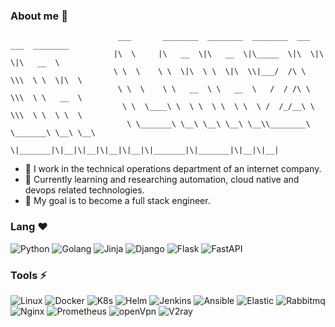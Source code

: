 ### About me 👋
```
                        ___       ________  ________  ________  ___  ___  ________     
                       |\  \     |\   __  \|\   __  \|\_____  \|\  \|\  \|\   __  \    
                       \ \  \    \ \  \|\  \ \  \|\  \\|___/  /\ \  \\\  \ \  \|\  \   
                        \ \  \    \ \   __  \ \   __  \   /  / /\ \  \\\  \ \   __  \  
                         \ \  \____\ \  \ \  \ \  \ \  \ /  /_/__\ \  \\\  \ \  \ \  \ 
                          \ \_______\ \__\ \__\ \__\ \__\\________\ \_______\ \__\ \__\
                           \|_______|\|__|\|__|\|__|\|__|\|_______|\|_______|\|__|\|__|
```

<!--
**Sseve/Sseve** is a ✨ _special_ ✨ repository because its `README.md` (this file) appears on your GitHub profile.

Here are some ideas to get you started:

- 🔭 I’m currently working on ...
- 🌱 I’m currently learning ...
- 👯 I’m looking to collaborate on ...
- 🤔 I’m looking for help with ...
- 💬 Ask me about ...
- 📫 How to reach me: ...
- 😄 Pronouns: ...
- ⚡ Fun fact: ...
- ❤
--> 

- 🔭 I work in the technical operations department of an internet company.
- 🌱 Currently learning and researching automation, cloud native and devops related technologies.
- 🤔 My goal is to become a full stack engineer.
### Lang ❤ 
![Python](https://img.shields.io/badge/Python-7A0099.svg?logo=python&logoColor=white&link=https://python.org&style=plastic)
![Golang](https://img.shields.io/badge/Golang-7A0099.svg?logo=go&logoColor=white&link=https://go.dev&style=plastic)
![Jinja](https://img.shields.io/badge/Jinja-7A0099?logo=Jinja&logoColor=white&style=plastic)
![Django](https://img.shields.io/badge/Django-7A0099?logo=Django&logoColor=white&style=plastic)
![Flask](https://img.shields.io/badge/Flask-7A0099?logo=Flask&logoColor=white&style=plastic)
![FastAPI](https://img.shields.io/badge/FastAPI-7A0099?logo=FastAPI&logoColor=white&style=plastic)

### Tools ⚡ 
![Linux](https://img.shields.io/badge/Linux-7A0099?logo=linux&logoColor=white&style=plastic)
![Docker](https://img.shields.io/badge/Docker-7A0099.svg?logo=docker&logoColor=white&style=plastic)
![K8s](https://img.shields.io/badge/Kubernetes-7A0099.svg?logo=kubernetes&logoColor=white&style=plastic)
![Helm](https://img.shields.io/badge/Helm-7A0099.svg?logo=helm&logoColor=white&style=plastic)
![Jenkins](https://img.shields.io/badge/Jenkins-7A0099?logo=Jenkins&logoColor=white?style=plastic&style=plastic)
![Ansible](https://img.shields.io/badge/Ansible-7A0099.svg?logo=ansible&logoColor=white&style=plastic)
![Elastic](https://img.shields.io/badge/Elastic-7A0099.svg?logo=Elastic&logoColor=white&style=plastic)
![Rabbitmq](https://img.shields.io/badge/Rabbitmq-7A0099?logo=rabbitmq&logoColor=white&style=plastic)
![Nginx](https://img.shields.io/badge/Nginx-7A0099?logo=nginx&logoColor=white&style=plastic)
![Prometheus](https://img.shields.io/badge/Prometheus-7A0099?logo=prometheus&logoColor=white&style=plastic)
![openVpn](https://img.shields.io/badge/v2ray-7A0099?logo=openVpn&logoColor=white&style=plastic)
![V2ray](https://img.shields.io/badge/V2ray-7A0099.svg?logo=shadow&logoColor=white&style=plastic)
<!--
![VSCode](https://img.shields.io/badge/VSCode-7A0099?logo=visual-studio-code&logoColor=white)
![C/C++](https://img.shields.io/badge/C/C++-14354C?logo=C/C++&logoColor=white)
![Rust](https://img.shields.io/badge/Rust-14354C?logo=rust&logoColor=white)
<!--
- 😄 加油, 奥利给！

|STATS|LANGUAGES|
|---|---|
|[![Sseve's GitHub stats](https://github-readme-stats.vercel.app/api?username=Sseve&theme=tokyonight)](https://github.com/Sseve/github-readme-stats)|[![Top Langs](https://github-readme-stats.vercel.app/api/top-langs/?username=Sseve&hide=javascript,html&theme=tokyonight)](https://github.com/Sseve/github-readme-stats)|

![Image text](http://img.5iqiqu.com/images13/93/93a35199235af2b5c8212348c340f0c2.gif)
<!--
![Image text](https://res.cloudinary.com/practicaldev/image/fetch/s--yYiDPnHh--/c_imagga_scale,f_auto,fl_progressive,h_420,q_auto,w_1000/https://thepracticaldev.s3.amazonaws.com/i/snu9zy2ywp0ftfcthda2.jpg)
-->
